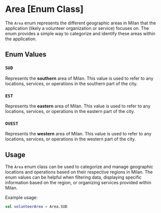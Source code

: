 # Area [Enum Class]

The `Area` enum represents the different geographic areas in Milan that the application (likely a volunteer organization or service) focuses on. The enum provides a simple way to categorize and identify these areas within the application.

## Enum Values

### `SUD`
Represents the **southern** area of Milan. This value is used to refer to any locations, services, or operations in the southern part of the city.

### `EST`
Represents the **eastern** area of Milan. This value is used to refer to any locations, services, or operations in the eastern part of the city.

### `OVEST`
Represents the **western** area of Milan. This value is used to refer to any locations, services, or operations in the western part of the city.

## Usage

The `Area` enum class can be used to categorize and manage geographic locations and operations based on their respective regions in Milan. The enum values can be helpful when filtering data, displaying specific information based on the region, or organizing services provided within Milan.

Example usage:

```kotlin
val volunteerArea = Area.SUD
